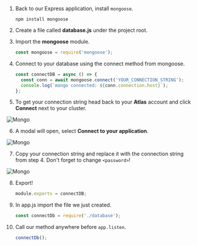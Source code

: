 1. Back to our Express application, install `mongoose`.

   ```shell
   npm install mongoose
   ```

2. Create a file called **database.js** under the project root.

3. Import the **mongoose** module.

   ```javascript
   const mongoose = require('mongoose');
   ```

4. Connect to your database using the connect method from mongoose.

   ```javascript
   const connectDB = async () => {
     const conn = await mongoose.connect('YOUR_CONNECTION_STRING');
     console.log(`mongo connected: ${conn.connection.host}`);
   };
   ```

5. To get your connection string head back to your **Atlas** account and click **Connect** next to your cluster.

![Mongo](https://i.ibb.co/DrytF9K/app-overview-v8.png)

6. A modal will open, select **Connect to your application**.

![Mongo](https://i.ibb.co/59qBLJH/app-overview-v8.png)

7. Copy your connection string and replace it with the connection string from step 4. Don't forget to change `<password>`!

![Mongo](https://i.ibb.co/7RT10Qc/app-overview-v8.png)

8. Export!

   ```javascript
   module.exports = connectDB;
   ```

9. In app.js import the file we just created.

   ```javascript
   const connectDb = require('./database');
   ```

10. Call our method anywhere before `app.listen`.

    ```javascript
    connectDb();
    ```

